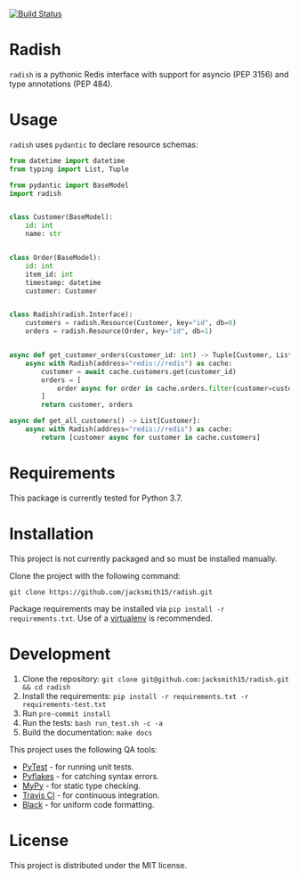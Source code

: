 [![Build Status](https://travis-ci.com/jacksmith15/radish.svg?token=JrMQr8Ynsmu5tphpTQ2p&branch=master)](https://travis-ci.com/jacksmith15/radish)
# Radish
`radish` is a pythonic Redis interface with support for asyncio (PEP 3156) and type annotations (PEP 484).

# Usage
`radish` uses `pydantic` to declare resource schemas:

```python
from datetime import datetime
from typing import List, Tuple

from pydantic import BaseModel
import radish


class Customer(BaseModel):
    id: int
    name: str


class Order(BaseModel):
    id: int
    item_id: int
    timestamp: datetime
    customer: Customer


class Radish(radish.Interface):
    customers = radish.Resource(Customer, key="id", db=0)
    orders = radish.Resource(Order, key="id", db=1)


async def get_customer_orders(customer_id: int) -> Tuple[Customer, List[Order]]:
    async with Radish(address="redis://redis") as cache:
        customer = await cache.customers.get(customer_id)
        orders = [
            order async for order in cache.orders.filter(customer=customer)
        ]
        return customer, orders

async def get_all_customers() -> List[Customer]:
    async with Radish(address="redis://redis") as cache:
        return [customer async for customer in cache.customers]

```

# Requirements
This package is currently tested for Python 3.7.

# Installation
This project is not currently packaged and so must be installed manually.

Clone the project with the following command:
```
git clone https://github.com/jacksmith15/radish.git
```

Package requirements may be installed via `pip install -r requirements.txt`. Use of a [virtualenv](https://virtualenv.pypa.io/) is recommended.

# Development
1. Clone the repository: `git clone git@github.com:jacksmith15/radish.git && cd radish`
2. Install the requirements: `pip install -r requirements.txt -r requirements-test.txt`
3. Run `pre-commit install`
4. Run the tests: `bash run_test.sh -c -a`
5. Build the documentation: `make docs`

This project uses the following QA tools:
- [PyTest](https://docs.pytest.org/en/latest/) - for running unit tests.
- [Pyflakes](https://github.com/PyCQA/pyflakes) - for catching syntax errors.
- [MyPy](http://mypy-lang.org/) - for static type checking.
- [Travis CI](https://travis-ci.org/) - for continuous integration.
- [Black](https://black.readthedocs.io/en/stable/) - for uniform code formatting.

# License
This project is distributed under the MIT license.
